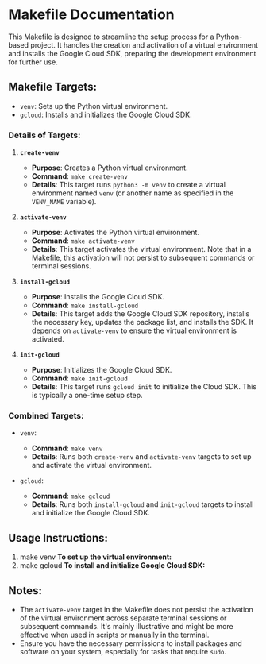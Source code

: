 # Makefile Documentation

This Makefile is designed to streamline the setup process for a Python-based project. It handles the creation and activation of a virtual environment and installs the Google Cloud SDK, preparing the development environment for further use.

## Makefile Targets:

- `venv`: Sets up the Python virtual environment.
- `gcloud`: Installs and initializes the Google Cloud SDK.

### Details of Targets:

1. **`create-venv`**
   - **Purpose**: Creates a Python virtual environment.
   - **Command**: `make create-venv`
   - **Details**: This target runs `python3 -m venv` to create a virtual environment named `venv` (or another name as specified in the `VENV_NAME` variable).

2. **`activate-venv`**
   - **Purpose**: Activates the Python virtual environment.
   - **Command**: `make activate-venv`
   - **Details**: This target activates the virtual environment. Note that in a Makefile, this activation will not persist to subsequent commands or terminal sessions.

3. **`install-gcloud`**
   - **Purpose**: Installs the Google Cloud SDK.
   - **Command**: `make install-gcloud`
   - **Details**: This target adds the Google Cloud SDK repository, installs the necessary key, updates the package list, and installs the SDK. It depends on `activate-venv` to ensure the virtual environment is activated.

4. **`init-gcloud`**
   - **Purpose**: Initializes the Google Cloud SDK.
   - **Command**: `make init-gcloud`
   - **Details**: This target runs `gcloud init` to initialize the Cloud SDK. This is typically a one-time setup step.

### Combined Targets:

- `venv`: 
  - **Command**: `make venv`
  - **Details**: Runs both `create-venv` and `activate-venv` targets to set up and activate the virtual environment.

- `gcloud`: 
  - **Command**: `make gcloud`
  - **Details**: Runs both `install-gcloud` and `init-gcloud` targets to install and initialize the Google Cloud SDK.

## Usage Instructions:

1. make venv **To set up the virtual environment:**
2. make gcloud **To install and initialize Google Cloud SDK:**

## Notes:

- The `activate-venv` target in the Makefile does not persist the activation of the virtual environment across separate terminal sessions or subsequent commands. It's mainly illustrative and might be more effective when used in scripts or manually in the terminal.
- Ensure you have the necessary permissions to install packages and software on your system, especially for tasks that require `sudo`.


